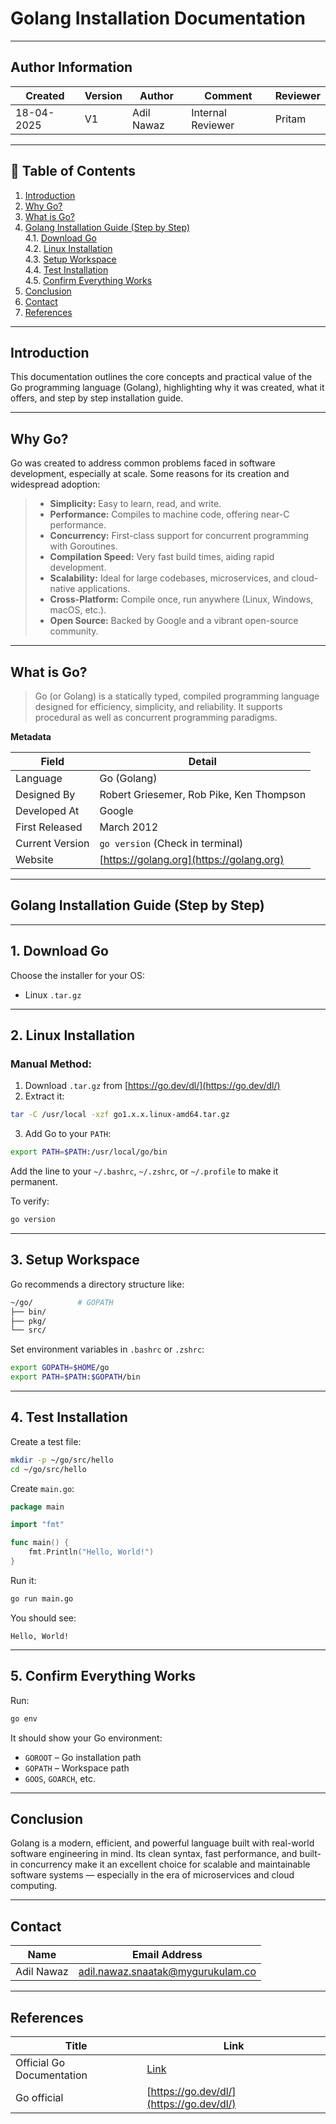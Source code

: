 # Golang Installation Documentation

---
## **Author Information**
| Created     | Version | Author        | Comment                 | Reviewer         |
|-------------|---------|---------------|-------------------------|------------------|
| 18-04-2025  | V1      | Adil Nawaz    |   Internal Reviewer     | Pritam           |

---





## 📘 Table of Contents

1. [Introduction](#introduction)  
2. [Why Go?](#why-go)  
3. [What is Go?](#what-is-go)  
4. [Golang Installation Guide (Step by Step)](#golang-installation-guide-step-by-step)  
    4.1. [Download Go](#1-download-go)  
    4.2. [Linux Installation](#2-linux-installation)  
    4.3. [Setup Workspace](#3-setup-workspace)  
    4.4. [Test Installation](#4-test-installation)  
    4.5. [Confirm Everything Works](#5-confirm-everything-works)  
5. [Conclusion](#conclusion)  
6. [Contact](#contact)  
7. [References](#references)  

---



## Introduction
This documentation outlines the core concepts and practical value of the Go programming language (Golang), highlighting why it was created, what it offers, and step by step installation guide.

---

## Why Go?

Go was created to address common problems faced in software development, especially at scale. Some reasons for its creation and widespread adoption:

> - **Simplicity:** Easy to learn, read, and write.
> - **Performance:** Compiles to machine code, offering near-C performance.
> - **Concurrency:** First-class support for concurrent programming with Goroutines.
> - **Compilation Speed:** Very fast build times, aiding rapid development.
> - **Scalability:** Ideal for large codebases, microservices, and cloud-native applications.
> - **Cross-Platform:** Compile once, run anywhere (Linux, Windows, macOS, etc.).
> - **Open Source:** Backed by Google and a vibrant open-source community.

---

## What is Go?

> Go (or Golang) is a statically typed, compiled programming language designed for efficiency, simplicity, and reliability. It supports procedural as well as concurrent programming paradigms.

**Metadata**

| Field          | Detail                         |
|----------------|--------------------------------|
| Language       | Go (Golang)                    |
| Designed By    | Robert Griesemer, Rob Pike, Ken Thompson |
| Developed At   | Google                         |
| First Released | March 2012                     |
| Current Version| `go version` (Check in terminal) |
| Website        | [https://golang.org](https://golang.org) |


---

##  Golang Installation Guide (Step by Step)

---

##  1. Download Go

Choose the installer for your OS:
- Linux `.tar.gz`

---

##  2. Linux Installation

### Manual Method:

1. Download `.tar.gz` from [https://go.dev/dl/](https://go.dev/dl/)
2. Extract it:
```bash
tar -C /usr/local -xzf go1.x.x.linux-amd64.tar.gz
```
3. Add Go to your `PATH`:

```bash
export PATH=$PATH:/usr/local/go/bin
```

Add the line to your `~/.bashrc`, `~/.zshrc`, or `~/.profile` to make it permanent.

To verify:
```bash
go version
```

---

##  3. Setup Workspace

Go recommends a directory structure like:

```bash
~/go/          # GOPATH
├── bin/
├── pkg/
└── src/
```

Set environment variables in `.bashrc` or `.zshrc`:

```bash
export GOPATH=$HOME/go
export PATH=$PATH:$GOPATH/bin
```

---

##  4. Test Installation

Create a test file:
```bash
mkdir -p ~/go/src/hello
cd ~/go/src/hello
```

Create `main.go`:
```go
package main

import "fmt"

func main() {
    fmt.Println("Hello, World!")
}
```

Run it:
```bash
go run main.go
```

You should see:
```
Hello, World!
```

---

##  5. Confirm Everything Works

Run:
```bash
go env
```

It should show your Go environment:
- `GOROOT` – Go installation path
- `GOPATH` – Workspace path
- `GOOS`, `GOARCH`, etc.

---

## Conclusion

Golang is a modern, efficient, and powerful language built with real-world software engineering in mind. Its clean syntax, fast performance, and built-in concurrency make it an excellent choice for scalable and maintainable software systems — especially in the era of microservices and cloud computing.

---

## Contact

| Name         | Email Address                                 |
|--------------|-----------------------------------------------|
| Adil Nawaz   | adil.nawaz.snaatak@mygurukulam.co             |
---

## References


| **Title**                        | **Link**                                                                                      |
|----------------------------------|-----------------------------------------------------------------------------------------------|
| Official Go Documentation  | [Link](https://golang.org/doc/) |
| Go official | [https://go.dev/dl/](https://go.dev/dl/) |

